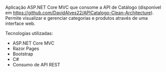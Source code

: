 Aplicação ASP.NET Core MVC que consome a API de Catálogo (disponível em https://github.com/DavidAlves22/APICatalogo-Clean-Architecture).
Permite visualizar e gerenciar categorias e produtos através de uma interface web.

Tecnologias utilizadas:

- ASP.NET Core MVC
- Razor Pages
- Bootstrap
- C#
- Consumo de API REST
